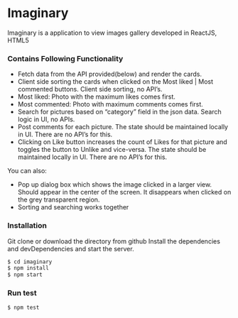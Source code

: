 # Imaginary

Imaginary is a application to view images gallery developed in ReactJS, HTML5

### Contains Following Functionality
- Fetch data from the API provided(below) and render the cards.
- Client side sorting the cards when clicked on the Most liked | Most commented buttons. Client side sorting, no API’s.
- Most liked: Photo with the maximum likes comes first.
- Most commented: Photo with maximum comments comes first.
- Search for pictures based on “category” field in the json data. Search logic in UI, no
APIs.
- Post comments for each picture. The state should be maintained locally in UI. There
are no API’s for this.
- Clicking on Like button increases the count of Likes for that picture and toggles the
button to Unlike and vice-versa. The state should be maintained locally in UI. There
are no API’s for this.



You can also:
- Pop up dialog box which shows the image clicked in a larger view. Should appear in
the center of the screen. It disappears when clicked on the grey transparent region.
- Sorting and searching works together

### Installation
Git clone or download the directory from github
Install the dependencies and devDependencies and start the server.

```sh
$ cd imaginary
$ npm install
$ npm start
```

### Run test

```sh
$ npm test
```
